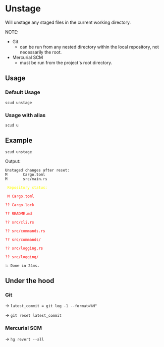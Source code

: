 # Unstage

Will unstage any staged files in the current working directory.

NOTE:

- Git
  - can be run from any nested directory within the local repository, not necessarily the root.
- Mercurial SCM
  - must be run from the project's root directory.

## Usage

### Default Usage

```
scud unstage
```

### Usage with alias

```
scud u
```

## Example

```
scud unstage
```

Output:

```
Unstaged changes after reset:
M       Cargo.toml
M       src/main.rs
```

<span style="color:yellow">` Repository status:`</span>

<span style="color:red">` M Cargo.toml`</span>

<span style="color:red">`?? Cargo.lock`</span>

<span style="color:red">`?? README.md`</span>

<span style="color:red">`?? src/cli.rs`</span>

<span style="color:red">`?? src/commands.rs`</span>

<span style="color:red">`?? src/commands/`</span>

<span style="color:red">`?? src/logging.rs`</span>

<span style="color:red">`?? src/logging/`</span>

```💥 Done in 24ms.```

## Under the hood

### Git

-> `latest_commit = git log -1 --format=%H"`

-> `git reset latest_commit`

### Mercurial SCM

-> `hg revert --all`
```
